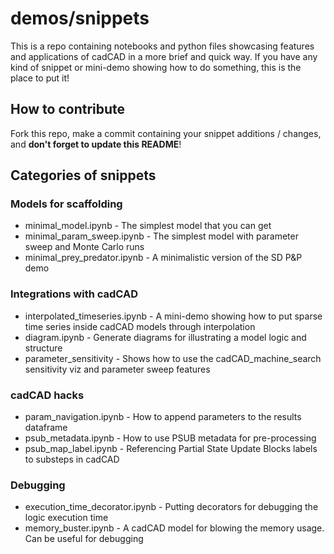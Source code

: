 # demos/snippets

This is a repo containing notebooks and python files showcasing features and
applications of cadCAD in a more brief and quick way. If you have any kind of 
snippet or mini-demo showing how to do something, this is the place to put it!

## How to contribute

Fork this repo, make a commit containing your snippet additions / changes, and **don't forget to update this README**!

## Categories of snippets

### Models for scaffolding

* minimal_model.ipynb - The simplest model that you can get
* minimal_param_sweep.ipynb - The simplest model with parameter sweep and Monte Carlo runs
* minimal_prey_predator.ipynb - A minimalistic version of the SD P&P demo

### Integrations with cadCAD

* interpolated_timeseries.ipynb - A mini-demo showing how to put sparse time series 
inside cadCAD models through interpolation
* diagram.ipynb - Generate diagrams for illustrating a model logic and structure
* parameter_sensitivity - Shows how to use the cadCAD_machine_search sensitivity viz and parameter sweep features

### cadCAD hacks

* param_navigation.ipynb - How to append parameters to the results dataframe
* psub_metadata.ipynb - How to use PSUB metadata for pre-processing
* psub_map_label.ipynb - Referencing Partial State Update Blocks labels to substeps in cadCAD

### Debugging

* execution_time_decorator.ipynb - Putting decorators for debugging the logic
execution time
* memory_buster.ipynb - A cadCAD model for blowing the memory usage. 
Can be useful for debugging

